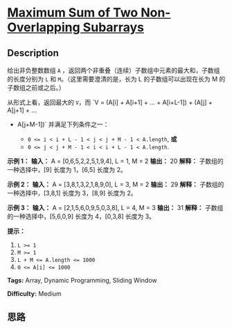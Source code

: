 # [Maximum Sum of Two Non-Overlapping Subarrays][title]

## Description

给出非负整数数组 `A` ，返回两个非重叠（连续）子数组中元素的最大和，子数组的长度分别为 `L` 和 `M`。（这里需要澄清的是，长为 L
的子数组可以出现在长为 M 的子数组之前或之后。）

从形式上看，返回最大的 `V`，而 `V = (A[i] + A[i+1] + ... + A[i+L-1]) + (A[j] + A[j+1] + ...
+ A[j+M-1])` 并满足下列条件之一：



  * `0 <= i < i + L - 1 < j < j + M - 1 < A.length`, **或**
  * `0 <= j < j + M - 1 < i < i + L - 1 < A.length`.



**示例 1：**
            **输入：** A = [0,6,5,2,2,5,1,9,4], L = 1, M = 2    **输出：** 20    **解释：** 子数组的一种选择中，[9] 长度为 1，[6,5] 长度为 2。    

**示例 2：**
            **输入：** A = [3,8,1,3,2,1,8,9,0], L = 3, M = 2    **输出：** 29    **解释：** 子数组的一种选择中，[3,8,1] 长度为 3，[8,9] 长度为 2。    

**示例 3：**
            **输入：** A = [2,1,5,6,0,9,5,0,3,8], L = 4, M = 3    **输出：** 31    **解释：** 子数组的一种选择中，[5,6,0,9] 长度为 4，[0,3,8] 长度为 3。



**提示：**

  1. `L >= 1`
  2. `M >= 1`
  3. `L + M <= A.length <= 1000`
  4. `0 <= A[i] <= 1000`


**Tags:** Array, Dynamic Programming, Sliding Window

**Difficulty:** Medium

## 思路

[title]: https://leetcode-cn.com/problems/maximum-sum-of-two-non-overlapping-subarrays
